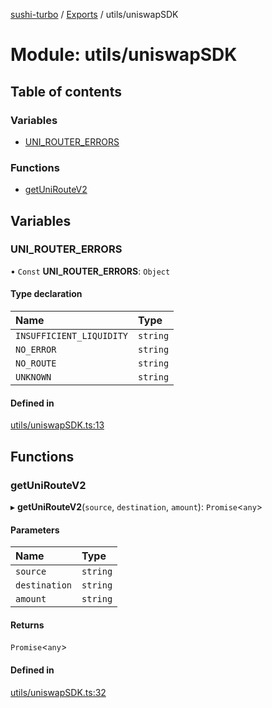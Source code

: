 [sushi-turbo](../README.md) / [Exports](../modules.md) / utils/uniswapSDK

# Module: utils/uniswapSDK

## Table of contents

### Variables

- [UNI\_ROUTER\_ERRORS](utils_uniswapSDK.md#uni_router_errors)

### Functions

- [getUniRouteV2](utils_uniswapSDK.md#getuniroutev2)

## Variables

### UNI\_ROUTER\_ERRORS

• `Const` **UNI\_ROUTER\_ERRORS**: `Object`

#### Type declaration

| Name | Type |
| :------ | :------ |
| `INSUFFICIENT_LIQUIDITY` | `string` |
| `NO_ERROR` | `string` |
| `NO_ROUTE` | `string` |
| `UNKNOWN` | `string` |

#### Defined in

[utils/uniswapSDK.ts:13](https://github.com/manifoldfinance/briarpatch/blob/45b8f98/src/utils/uniswapSDK.ts#L13)

## Functions

### getUniRouteV2

▸ **getUniRouteV2**(`source`, `destination`, `amount`): `Promise`<`any`\>

#### Parameters

| Name | Type |
| :------ | :------ |
| `source` | `string` |
| `destination` | `string` |
| `amount` | `string` |

#### Returns

`Promise`<`any`\>

#### Defined in

[utils/uniswapSDK.ts:32](https://github.com/manifoldfinance/briarpatch/blob/45b8f98/src/utils/uniswapSDK.ts#L32)

